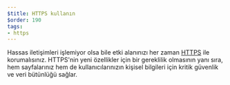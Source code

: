 ```yaml
---
$title: HTTPS kullanın
$order: 190
tags:
- https
---
```


Hassas iletişimleri işlemiyor olsa bile etki alanınızı her zaman [HTTPS](https://web.dev/why-https-matters/) ile korumalısınız. HTTPS'nin yeni özellikler için bir gereklilik olmasının yanı sıra, hem sayfalarınız hem de kullanıcılarınızın kişisel bilgileri için kritik güvenlik ve veri bütünlüğü sağlar.
